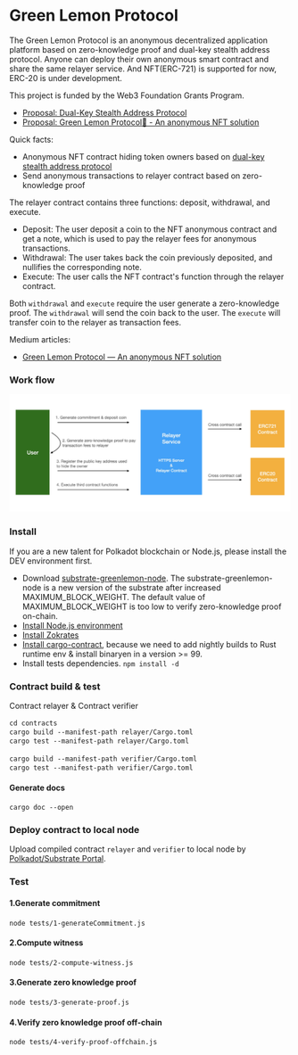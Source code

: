 # Green Lemon Protocol

The Green Lemon Protocol is an anonymous decentralized application platform based on zero-knowledge proof and dual-key stealth address protocol. Anyone can deploy their own anonymous smart contract and share the same relayer service. And NFT(ERC-721) is supported for now, ERC-20 is under development.

This project is funded by the Web3 Foundation Grants Program.

* [Proposal: Dual-Key Stealth Address Protocol](https://github.com/w3f/Grants-Program/pull/997)
* [Proposal: Green Lemon Protocol🍋 - An anonymous NFT solution](https://github.com/w3f/Grants-Program/pull/1096)

Quick facts:
* Anonymous NFT contract hiding token owners based on [dual-key stealth address protocol](https://github.com/GreenLemonProtocol/dksap-polkadot)
* Send anonymous transactions to relayer contract based on zero-knowledge proof

The relayer contract contains three functions: deposit, withdrawal, and execute.

* Deposit: The user deposit a coin to the NFT anonymous contract and get a note, which is used to pay the relayer fees for anonymous transactions.
* Withdrawal: The user takes back the coin previously deposited, and nullifies the corresponding note. 
* Execute: The user calls the NFT contract's function through the relayer contract.

Both `withdrawal` and `execute` require the user generate a zero-knowledge proof. The `withdrawal` will send the coin back to the user. The `execute` will transfer coin to the relayer as transaction fees.

Medium articles:

* [Green Lemon Protocol — An anonymous NFT solution](https://medium.com/@wuyahuang/green-lemon-protocol-an-anonymous-nft-solution-2fad91cc8f48)

### Work flow

![workflow.jpg](./docs/workflow.jpg)

### Install
If you are a new talent for Polkadot blockchain or Node.js, please install the DEV environment first.

* Download [substrate-greenlemon-node](https://github.com/GreenLemonProtocol/substrate-contracts-node/releases). The substrate-greenlemon-node is a new version of the substrate after increased MAXIMUM_BLOCK_WEIGHT. The default value of MAXIMUM_BLOCK_WEIGHT is too low to verify zero-knowledge proof on-chain.
* [Install Node.js environment](https://nodejs.org/en/download/)
* [Install Zokrates](https://zokrates.github.io/gettingstarted.html)
* [Install cargo-contract](https://github.com/paritytech/cargo-contract), because we need to add nightly builds to Rust runtime env & install binaryen in a version >= 99.
* Install tests dependencies. `npm install -d`

### Contract build & test

Contract relayer & Contract verifier

```
cd contracts
cargo build --manifest-path relayer/Cargo.toml
cargo test --manifest-path relayer/Cargo.toml

cargo build --manifest-path verifier/Cargo.toml
cargo test --manifest-path verifier/Cargo.toml
```

#### Generate docs

```
cargo doc --open
```

### Deploy contract to local node

Upload compiled contract `relayer` and `verifier` to local node by [Polkadot/Substrate Portal](https://polkadot.js.org/apps/#/explorer).

### Test
#### 1.Generate commitment

```
node tests/1-generateCommitment.js
```

#### 2.Compute witness

```
node tests/2-compute-witness.js
```

#### 3.Generate zero knowledge proof

```
node tests/3-generate-proof.js
```

#### 4.Verify zero knowledge proof off-chain

```
node tests/4-verify-proof-offchain.js
```
